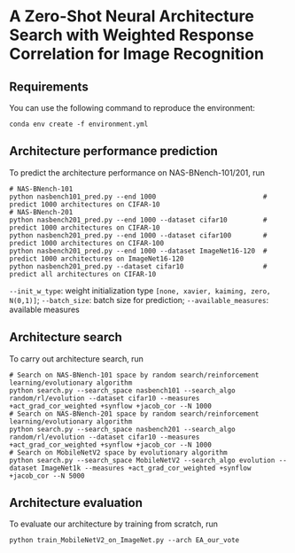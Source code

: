 # A Zero-Shot Neural Architecture Search with Weighted Response Correlation for Image Recognition

## Requirements
You can use the following command to reproduce the environment:
```
conda env create -f environment.yml
```

## Architecture performance prediction
To predict the architecture performance on NAS-BNench-101/201, run
```
# NAS-BNench-101
python nasbench101_pred.py --end 1000                           # predict 1000 architectures on CIFAR-10
# NAS-BNench-201
python nasbench201_pred.py --end 1000 --dataset cifar10         # predict 1000 architectures on CIFAR-10
python nasbench201_pred.py --end 1000 --dataset cifar100        # predict 1000 architectures on CIFAR-100
python nasbench201_pred.py --end 1000 --dataset ImageNet16-120  # predict 1000 architectures on ImageNet16-120
python nasbench201_pred.py --dataset cifar10                    # predict all architectures on CIFAR-10
```
`--init_w_type`: weight initialization type `[none, xavier, kaiming, zero, N(0,1)]`; `--batch_size`: batch size for prediction; `--available_measures`: available measures

## Architecture search
To carry out architecture search, run
```
# Search on NAS-BNench-101 space by random search/reinforcement learning/evolutionary algorithm
python search.py --search_space nasbench101 --search_algo random/rl/evolution --dataset cifar10 --measures +act_grad_cor_weighted +synflow +jacob_cor --N 1000
# Search on NAS-BNench-201 space by random search/reinforcement learning/evolutionary algorithm
python search.py --search_space nasbench201 --search_algo random/rl/evolution --dataset cifar10 --measures +act_grad_cor_weighted +synflow +jacob_cor --N 1000
# Search on MobileNetV2 space by evolutionary algorithm
python search.py --search_space MobileNetV2 --search_algo evolution --dataset ImageNet1k --measures +act_grad_cor_weighted +synflow +jacob_cor --N 5000
```

## Architecture evaluation
To evaluate our architecture by training from scratch, run
```
python train_MobileNetV2_on_ImageNet.py --arch EA_our_vote
```
